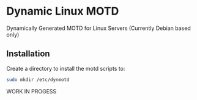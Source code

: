 Dynamic Linux MOTD
=========

Dynamically Generated MOTD for Linux Servers (Currently Debian based only)

## Installation

Create a directory to install the motd scripts to:

```bash
sudo mkdir /etc/dynmotd
```

WORK IN PROGESS
